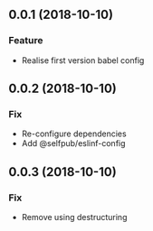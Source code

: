 <a name="0.0.1"></a>
## 0.0.1 (2018-10-10)

### Feature

* Realise first version babel config


<a name="0.0.2"></a>
## 0.0.2 (2018-10-10)

### Fix

* Re-configure dependencies
* Add @selfpub/eslinf-config

<a name="0.0.3"></a>
## 0.0.3 (2018-10-10)

### Fix

* Remove using destructuring
